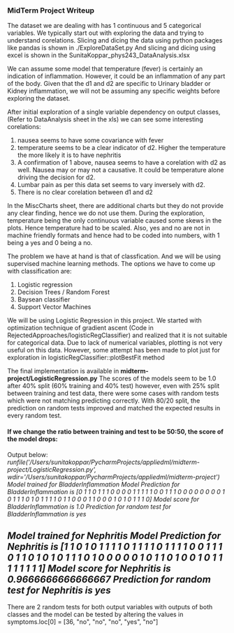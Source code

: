 ### MidTerm Project Writeup


The dataset we are dealing with has 1 continuous and 5 categorical variables. 
We typically start out with exploring the data and trying to understand corelations.
Slicing and dicing the data using python packages like pandas is shown in  ./ExploreDataSet.py
And slicing and dicing using excel is shown in the SunitaKoppar_phys243_DataAnalysis.xlsx

We can assume some model that temperature (fever) is certainly an indication of inflammation. However, 
it could be an inflammation of any part of the body. Given that the d1 and d2 are specific to Urinary bladder 
or Kidney inflammation, we will not be assuming any specific weights before exploring the dataset.

After initial exploration of a single variable dependency on output classes, (Refer to DataAnalysis sheet in the xls) 
we can see some interesting corelations:
1. nausea seems to have some covariance with fever
2. temperature seems to be a clear indicator of d2. Higher the temperature the more likely it is to have nephritis
3. A confirmation of 1 above, nausea seems to have a corelation with d2 as well. 
Nausea may or may not a causative. It could be temperature alone driving the decision for d2. 
4. Lumbar pain as per this data set seems to vary inversely with d2. 
5. There is no clear corelation between d1 and d2

In the MiscCharts sheet, there are additional charts but they do not provide any clear finding, hence we do not use them.
During the exploration, temperature being the only continuous variable caused some skews in the plots. Hence temperature 
had to be scaled. Also, yes and no are not in machine friendly formats and hence had to be coded into numbers, with 1 being
a yes and 0 being a no. 

The problem we have at hand is that of classfication. And we will be using supervised machine learning methods.
The options we have to come up with classification are:
1. Logistic regression
2. Decision Trees / Random Forest
3. Baysean classifier
4. Support Vector Machines

We will be using Logistic Regression in this project. We started with optimization technique of gradient ascent (Code in RejectedApproaches/logisticRegClassifier) 
and realized that it is not suitable for categorical data.
Due to lack of numerical variables, plotting is not very useful on this data. However, some attempt has been made
to plot just for exploration in logisticRegClassifier::plotBestFit method

The final implementation is available in **midterm-project/LogisticRegression.py**
The scores of the models seem to be 1.0 after 40% split (60% training and 40% test) however, even with 25% split between training and test data, there were some cases with random tests which were not 
matching predicting correctly.
With 80/20 split, the prediction on random tests improved and matched the expected results in every random test.

#### If we change the ratio between training and test to be 50:50, the score of the model drops:
Output below:
_runfile('/Users/sunitakoppar/PycharmProjects/appliedml/midterm-project/LogisticRegression.py', wdir='/Users/sunitakoppar/PycharmProjects/appliedml/midterm-project')
Model trained for  BladderInflammation
Model Prediction for  BladderInflammation  is  [0 1 1 0 1 1 1 0 0 0 0 1 1 1 1 1 0 0 1 1 1 0 0 0 0 0 0 0 0 1 0 1 1 1 0 1 0
 1 1 1 1 0 1 1 0 0 0 1 1 0 0 0 1 0 1 0 1 1 1 0]
Model score for  BladderInflammation  is  1.0
Prediction for random test for  BladderInflammation  is  yes_

_Model trained for  Nephritis
Model Prediction for  Nephritis  is  [1 1 0 1 0 1 1 1 1 0 1 1 1 1 0 1 1 1 1 0 0 1 1 1 0 1 1 0 1 0 1 0 1 1 1 0 1
 0 0 0 0 0 1 0 1 1 0 1 0 0 1 0 1 1 1 1 1 1 1 1]
Model score for  Nephritis  is  0.9666666666666667
Prediction for random test for  Nephritis  is  yes_
-------------

There are 2 random tests for both output variables with outputs of both classes and the model can be tested by altering the values in 
        symptoms.loc[0] = [36, "no", "no", "no", "yes", "no"]







